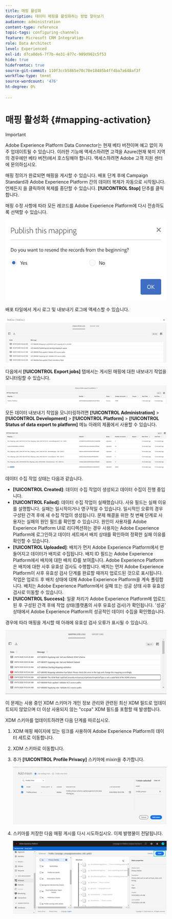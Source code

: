 ```yaml
---
title: 매핑 활성화
description: 데이터 매핑을 활성화하는 방법 알아보기
audience: administration
content-type: reference
topic-tags: configuring-channels
feature: Microsoft CRM Integration
role: Data Architect
level: Experienced
exl-id: d7ca0de6-7f7b-4e31-877c-909d962c5f53
hide: true
hidefromtoc: true
source-git-commit: 110f3ccb5865e70c78e18485b4ff4ba7a648af3f
workflow-type: tm+mt
source-wordcount: '476'
ht-degree: 0%

---
```


# 매핑 활성화 {#mapping-activation}

>[!IMPORTANT]
>
>Adobe Experience Platform Data Connector는 현재 베타 버전이며 예고 없이 자주 업데이트될 수 있습니다. 이러한 기능에 액세스하려면 고객을 Azure(현재 북미 지역의 경우에만 베타 버전)에서 호스팅해야 합니다. 액세스하려면 Adobe 고객 지원 센터에 문의하십시오.

매핑 정의가 완료되면 매핑을 게시할 수 있습니다. 배포 단계 후에 Campaign Standard과 Adobe Experience Platform 간의 데이터 복제가 자동으로 시작됩니다. 언제든지 을 클릭하여 복제를 중단할 수 있습니다. **[!UICONTROL Stop]** 단추를 클릭합니다.

매핑 수정 사항에 따라 모든 레코드를 Adobe Experience Platform에 다시 전송하도록 선택할 수 있습니다.

![](assets/aep_publishmapping.png)

배포 타일에서 게시 로그 및 내보내기 로그에 액세스할 수 있습니다.

![](assets/aep_publog.png)

다음에서 **[!UICONTROL Export jobs]** 탭에서는 게시된 매핑에 대한 내보내기 작업을 모니터링할 수 있습니다.

![](assets/aep_jobstatus.png)

모든 데이터 내보내기 작업을 모니터링하려면 **[!UICONTROL Administration]** > **[!UICONTROL Development]** > **[!UICONTROL Platform]** > **[!UICONTROL Status of data export to platform]** 메뉴 아래의 제품에서 사용할 수 있습니다.

![](assets/aep_statusmapping.png)

데이터 수집 작업 상태는 다음과 같습니다.

* **[!UICONTROL Created]**: 데이터 수집 작업이 생성되고 데이터 수집이 진행 중입니다.
* **[!UICONTROL Failed]**: 데이터 수집 작업이 실패했습니다. 사유 필드는 실패 이유를 설명합니다. 실패는 일시적이거나 영구적일 수 있습니다. 일시적인 오류의 경우 구성된 간격 후에 새 수집 작업이 생성됩니다. 문제 해결을 위한 첫 번째 단계로 사용자는 실패의 원인 필드를 확인할 수 있습니다. 원인이 사용자를 Adobe Experience Platform UI로 리디렉션하는 경우 사용자는 Adobe Experience Platform에 로그인하고 데이터 세트에서 배치 상태를 확인하여 정확한 실패 이유를 확인할 수 있습니다.
* **[!UICONTROL Uploaded]**: 배치가 먼저 Adobe Experience Platform에서 만들어지고 데이터가 배치로 수집됩니다. 배치 ID 필드는 Adobe Experience Platform에서 배치에 대한 배치 ID를 보여줍니다. Adobe Experience Platform은 배치에 대한 사후 유효성 검사도 수행합니다. 배치는 먼저 Adobe Experience Platform이 사후 유효성 검사 단계를 완료할 때까지 업로드된 것으로 표시됩니다. 작업은 업로드 후 배치 상태에 대해 Adobe Experience Platform을 계속 폴링합니다. 배치는 Adobe Experience Platform에서 실패 또는 성공 상태 사후 유효성 검사로 이동할 수 있습니다.
* **[!UICONTROL Success]**: 일괄 처리가 Adobe Experience Platform에 업로드된 후 구성된 간격 후에 작업 상태(플랫폼의 사후 유효성 검사)가 확인됩니다. &#39;성공&#39; 상태에서 Adobe Experience Platform의 성공적인 데이터 수집을 확인했습니다.

경우에 따라 매핑을 게시할 때 아래에 유효성 검사 오류가 표시될 수 있습니다.

![](assets/aep_datamapping_ccpa.png)

이 문제는 사용 중인 XDM 스키마가 개인 정보 관리와 관련된 최신 XDM 필드로 업데이트되지 않았으며 더 이상 사용되지 않는 &quot;ccpa&quot; XDM 필드를 포함할 때 발생합니다.

XDM 스키마를 업데이트하려면 다음 단계를 따르십시오.

1. XDM 매핑 페이지에 있는 링크를 사용하여 Adobe Experience Platform의 데이터 세트로 이동합니다.

1. XDM 스키마로 이동합니다.

1. 추가 **[!UICONTROL Profile Privacy]** 스키마에 mixin을 추가합니다.

   ![](assets/aep_datamapping_privacyfield.png)

1. 스키마를 저장한 다음 매핑 게시를 다시 시도하십시오. 이제 발행물이 전달됩니다.

   ![](assets/aep_save_mapping.png)
